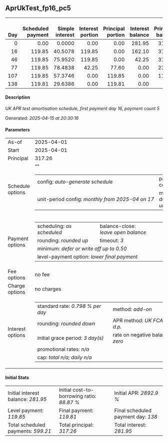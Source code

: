 <h2>AprUkTest_fp16_pc5</h2>
<table>
    <thead style="vertical-align: bottom;">
        <th style="text-align: right;">Day</th>
        <th style="text-align: right;">Scheduled payment</th>
        <th style="text-align: right;">Simple interest</th>
        <th style="text-align: right;">Interest portion</th>
        <th style="text-align: right;">Principal portion</th>
        <th style="text-align: right;">Interest balance</th>
        <th style="text-align: right;">Principal balance</th>
        <th style="text-align: right;">Total simple interest</th>
        <th style="text-align: right;">Total interest</th>
        <th style="text-align: right;">Total principal</th>
    </thead>
    <tr style="text-align: right;">
        <td class="ci00">0</td>
        <td class="ci01" style="white-space: nowrap;">0.00</td>
        <td class="ci02">0.0000</td>
        <td class="ci03">0.00</td>
        <td class="ci04">0.00</td>
        <td class="ci05">281.95</td>
        <td class="ci06">317.26</td>
        <td class="ci07">0.0000</td>
        <td class="ci08">0.00</td>
        <td class="ci09">0.00</td>
    </tr>
    <tr style="text-align: right;">
        <td class="ci00">16</td>
        <td class="ci01" style="white-space: nowrap;">119.85</td>
        <td class="ci02">40.5078</td>
        <td class="ci03">119.85</td>
        <td class="ci04">0.00</td>
        <td class="ci05">162.10</td>
        <td class="ci06">317.26</td>
        <td class="ci07">40.5078</td>
        <td class="ci08">119.85</td>
        <td class="ci09">0.00</td>
    </tr>
    <tr style="text-align: right;">
        <td class="ci00">46</td>
        <td class="ci01" style="white-space: nowrap;">119.85</td>
        <td class="ci02">75.9520</td>
        <td class="ci03">119.85</td>
        <td class="ci04">0.00</td>
        <td class="ci05">42.25</td>
        <td class="ci06">317.26</td>
        <td class="ci07">116.4598</td>
        <td class="ci08">239.70</td>
        <td class="ci09">0.00</td>
    </tr>
    <tr style="text-align: right;">
        <td class="ci00">77</td>
        <td class="ci01" style="white-space: nowrap;">119.85</td>
        <td class="ci02">78.4838</td>
        <td class="ci03">42.25</td>
        <td class="ci04">77.60</td>
        <td class="ci05">0.00</td>
        <td class="ci06">239.66</td>
        <td class="ci07">194.9436</td>
        <td class="ci08">281.95</td>
        <td class="ci09">77.60</td>
    </tr>
    <tr style="text-align: right;">
        <td class="ci00">107</td>
        <td class="ci01" style="white-space: nowrap;">119.85</td>
        <td class="ci02">57.3746</td>
        <td class="ci03">0.00</td>
        <td class="ci04">119.85</td>
        <td class="ci05">0.00</td>
        <td class="ci06">119.81</td>
        <td class="ci07">252.3182</td>
        <td class="ci08">281.95</td>
        <td class="ci09">197.45</td>
    </tr>
    <tr style="text-align: right;">
        <td class="ci00">138</td>
        <td class="ci01" style="white-space: nowrap;">119.81</td>
        <td class="ci02">29.6386</td>
        <td class="ci03">0.00</td>
        <td class="ci04">119.81</td>
        <td class="ci05">0.00</td>
        <td class="ci06">0.00</td>
        <td class="ci07">281.9568</td>
        <td class="ci08">281.95</td>
        <td class="ci09">317.26</td>
    </tr>
</table>
<h4>Description</h4>
<p><i>UK APR test amortisation schedule, first payment day 16, payment count 5</i></p>
<p>Generated: <i>2025-04-15 at 20:30:16</i></p>
<h4>Parameters</h4>
<table>
    <tr>
        <td>As-of</td>
        <td>2025-04-01</td>
    </tr>
    <tr>
        <td>Start</td>
        <td>2025-04-01</td>
    </tr>
    <tr>
        <td>Principal</td>
        <td>317.26</td>
    </tr>
    <tr>
        <td>Schedule options</td>
        <td>
            <table>
                <tr>
                    <td>config: <i>auto-generate schedule</i></td>
                    <td>payment count: <i>5</i></td>
                </tr>
                <tr>
                    <td style="white-space: nowrap;">unit-period config: <i>monthly from 2025-04 on 17</i></td>""
                    <td>max duration: <i>unlimited</i></td>
                </tr>
            </table>
        </td>
    </tr>
    <tr>
        <td>Payment options</td>
        <td>
            <table>
                <tr>
                    <td>scheduling: <i>as scheduled</i></td>
                    <td>balance-close: <i>leave&nbsp;open&nbsp;balance</i></td>
                </tr>
                <tr>
                    <td>rounding: <i>rounded up</i></td>
                    <td>timeout: <i>3</i></td>
                </tr>
                <tr>
                    <td colspan='2'>minimum: <i>defer&nbsp;or&nbsp;write&nbsp;off&nbsp;up&nbsp;to&nbsp;0.50</i></td>
                </tr>
                <tr>
                    <td colspan='2'>level-payment option: <i>lower&nbsp;final&nbsp;payment</i></td>
                </tr>
            </table>
        </td>
    </tr>
    <tr>
        <td>Fee options</td>
        <td>no fee
        </td>
    </tr>
    <tr>
        <td>Charge options</td>
        <td>no charges
        </td>
    </tr>
    <tr>
        <td>Interest options</td>
        <td>
            <table>
                <tr>
                    <td>standard rate: <i>0.798 % per day</i></td>
                    <td>method: <i>add-on</i></td>
                </tr>
                <tr>
                    <td>rounding: <i>rounded down</i></td>
                    <td>APR method: <i>UK FCA to 1 d.p.</i></td>
                </tr>
                <tr>
                    <td>initial grace period: <i>3 day(s)</i></td>
                    <td>rate on negative balance: <i>zero</i></td>
                </tr>
                <tr>
                    <td colspan="2">promotional rates: <i><i>n/a</i></i></td>
                </tr>
                <tr>
                    <td colspan="2">cap: <i>total <i>n/a</i>; daily <i>n/a</i></td>
                </tr>
            </table>
        </td>
    </tr>
</table>
<h4>Initial Stats</h4>
<table>
    <tr>
        <td>Initial interest balance: <i>281.95</i></td>
        <td>Initial cost-to-borrowing ratio: <i>88.87 %</i></td>
        <td>Initial APR: <i>2892.9 %</i></td>
    </tr>
    <tr>
        <td>Level payment: <i>119.85</i></td>
        <td>Final payment: <i>119.81</i></td>
        <td>Final scheduled payment day: <i>138</i></td>
    </tr>
    <tr>
        <td>Total scheduled payments: <i>599.21</i></td>
        <td>Total principal: <i>317.26</i></td>
        <td>Total interest: <i>281.95</i></td>
    </tr>
</table>
